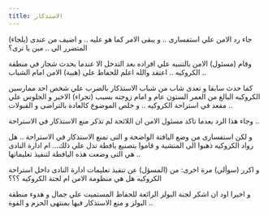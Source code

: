 ```yaml
---
title: الاستذكار 
---
```


جاء رد الامن علي استفسارى .. و يبقى الامر كما هو عليه .. و اضيف من عندى (يلجاء) المتضرر الي .. مين يا ترى؟

وقام (مسئول) الامن بالتنبيه علي افراده بعد التدخل الا عندما يحدث شجار في منطقة الكروكيه .. اعتقد والله اعلم للحفاظ على (هيبة) الامن امام الشباب ..

كما حدث سابقا و تعدى شاب من شباب الاستذكار بالضرب علي شخص احد ممارسين الكروكيه البالغ من العمر الستون عام و امام زوجته بسبب (تجراء) الاخير و الجلوس علي مقعد في استراحة الكروكيه .. و خلص الموضوع كالعادة بالتراضى و القبولات .. 

وجاء هذا الرد بعدما تاكد مسئول الامن ان اللائحة لم تذكر منع الاستذكار في الاستراحة .. 

و لكن استفسارى من وضع اليافتة الواضحة و التى تمنع الاستذكار في الاستراحة .. هل رواد الكروكيه ذهبوا الى المنشية و قاموا بتصنيع يافطة تدل علي ذلك... ام ادارة النادى هي التى وضعت هذه اليافطة  لتنفيذ تعليماتها .. 

و اكرر (سوألي) مرة اخرى: من (المسؤل) عن تنفيذ تعليمات ادارة النادى داخل استراحة الكروكيه هل هي منظومة الامن ام لجنة الكروكيه ؟؟؟

و اخيرا اود ان اشكر لجنة البولز الرائعة للحفاظ المستميت علي جمال و هدوء منطقة البولز و منع الاستذكار فيها بمنتهى الحزم و القوة ..

